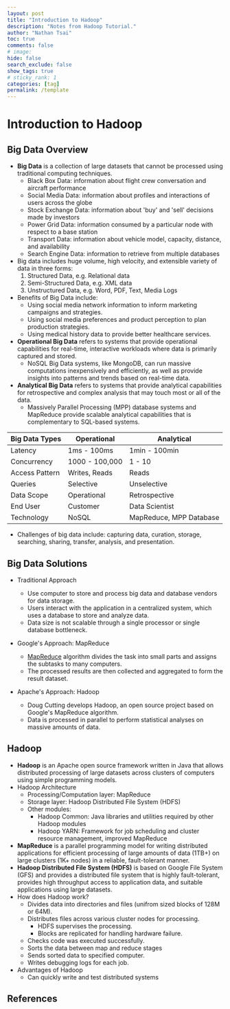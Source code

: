 ```yaml
---
layout: post
title: "Introduction to Hadoop"
description: "Notes from Hadoop Tutorial."
author: "Nathan Tsai"
toc: true
comments: false
# image: 
hide: false
search_exclude: false
show_tags: true
# sticky_rank: 1
categories: [tag]
permalink: /template
---
```


# Introduction to Hadoop

## Big Data Overview
* **Big Data** is a collection of large datasets that cannot be processed using traditional computing techniques.
    * Black Box Data: information about flight crew conversation and aircraft performance
    * Social Media Data: information about profiles and interactions of users across the globe
    * Stock Exchange Data: information about 'buy' and 'sell' decisions made by investors
    * Power Grid Data: information consumed by a particular node with respect to a base station
    * Transport Data: information about vehicle model, capacity, distance, and availability
    * Search Engine Data: information to retrieve from multiple databases
* Big data includes huge volume, high velocity, and extensible variety of data in three forms:
    1. Structured Data, e.g. Relational data
    1. Semi-Structured Data, e.g. XML data
    1. Unstructured Data, e.g. Word, PDF, Text, Media Logs
* Benefits of Big Data include:
    * Using social media network information to inform marketing campaigns and strategies.
    * Using social media preferences and product perception to plan production strategies.
    * Using medical history data to provide better healthcare services.
* **Operational Big Data** refers to systems that provide operational capabilities for real-time, interactive workloads where data is primarily captured and stored.
    * NoSQL Big Data systems, like MongoDB, can run massive computations inexpensively and efficiently, as well as provide insights into patterns and trends based on real-time data.
* **Analytical Big Data** refers to systems that provide analytical capabilities for retrospective and complex analysis that may touch most or all of the data.
    * Massively Parallel Processing (MPP) database systems and MapReduce provide scalable analytical capabilities that is complementary to SQL-based systems.

| Big Data Types | Operational    | Analytical              |
|----------------|----------------|-------------------------|
| Latency        | 1ms - 100ms    | 1min - 100min           |
| Concurrency    | 1000 - 100,000 | 1 - 10                  |
| Access Pattern | Writes, Reads  | Reads                   |
| Queries        | Selective      | Unselective             |
| Data Scope     | Operational    | Retrospective           |
| End User       | Customer       | Data Scientist          |
| Technology     | NoSQL          | MapReduce, MPP Database |

* Challenges of big data include: capturing data, curation, storage, searching, sharing, transfer, analysis, and presentation.

## Big Data Solutions
* Traditional Approach
    * Use computer to store and process big data and database vendors for data storage.
    * Users interact with the application in a centralized system, which uses a database to store and analyze data.
    * Data size is not scalable through a single processor or single database bottleneck.

* Google's Approach: MapReduce
    * [MapReduce](https://static.googleusercontent.com/media/research.google.com/en//archive/mapreduce-osdi04.pdf) algorithm divides the task into small parts and assigns the subtasks to many computers.
    * The processed results are then collected and aggregated to form the result dataset.

* Apache's Approach: Hadoop
    * Doug Cutting develops Hadoop, an open source project based on Google's MapReduce algorithm.
    * Data is processed in parallel to perform statistical analyses on massive amounts of data.

## Hadoop
* **Hadoop** is an Apache open source framework written in Java that allows distributed processing of large datasets across clusters of computers using simple programming models.
* Hadoop Architecture
    * Processing/Computation layer: MapReduce
    * Storage layer: Hadoop Distributed File System (HDFS)
    * Other modules:
        * Hadoop Common: Java libraries and utilities required by other Hadoop modules
        * Hadoop YARN: Framework for job scheduling and cluster resource management, improved MapReduce
* **MapReduce** is a parallel programming model for writing distributed applications for efficient processing of large amounts of data (1TB+) on large clusters (1K+ nodes) in a reliable, fault-tolerant manner.
* **Hadoop Distributed File System (HDFS)** is based on Google File System (GFS) and provides a distributed file system that is highly fault-tolerant, provides high throughput access to application data, and suitable applications using large datasets.
* How does Hadoop work?
    * Divides data into directories and files (unifrom sized blocks of 128M or 64M).
    * Distributes files across various cluster nodes for processing.
        * HDFS supervises the processing.
        * Blocks are replicated for handling hardware failure.
    * Checks code was executed successfully.
    * Sorts the data between map and reduce stages
    * Sends sorted data to specified computer.
    * Writes debugging logs for each job.
* Advantages of Hadoop
    * Can quickly write and test distributed systems

## References
[^1]: Footnote